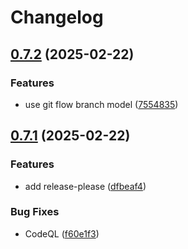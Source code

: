 # Changelog

## [0.7.2](https://github.com/alecsg77/raiplaysoundrss/compare/v0.7.1...v0.7.2) (2025-02-22)


### Features

* use git flow branch model ([7554835](https://github.com/alecsg77/raiplaysoundrss/commit/755483555426777e516515823c03200ec7e3801a))

## [0.7.1](https://github.com/alecsg77/raiplaysoundrss/compare/v0.7.0...v0.7.1) (2025-02-22)


### Features

* add release-please ([dfbeaf4](https://github.com/alecsg77/raiplaysoundrss/commit/dfbeaf448a5c12afbe7b524c3749b4efd0f61b1e))


### Bug Fixes

* CodeQL ([f60e1f3](https://github.com/alecsg77/raiplaysoundrss/commit/f60e1f39e461a895874f98cd7841cd73b3c55886))
